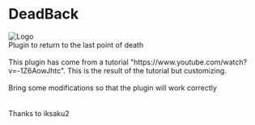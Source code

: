 # DeadBack
<img src='http://www.subeimagenes.com/thumb/logo-1203050.png' alt='Logo' border='0'>
<br>
Plugin to return to the last point of death
<br>
<br>
This plugin has come from a tutorial "https://www.youtube.com/watch?v=-1Z6AowJhtc". This is the result of the tutorial but customizing.
<br>
<br>
Bring some modifications so that the plugin will work correctly
<br>
<br>
<br>
Thanks to iksaku2
